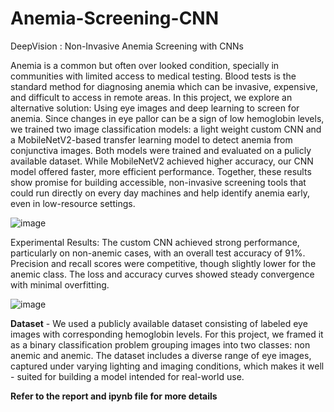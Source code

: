 # Anemia-Screening-CNN
DeepVision : Non-Invasive Anemia Screening with CNNs

Anemia is a common but often over looked condition, specially in communities with limited access to medical testing. Blood tests is the standard method for diagnosing anemia which can be invasive, expensive, and difficult to access in remote areas. In this project, we explore an alternative solution: Using eye images and deep learning to screen for anemia. Since changes in eye pallor can be a sign of low hemoglobin levels, we trained two image classification models: a light weight custom CNN and a MobileNetV2-based transfer learning model to detect anemia from conjunctiva images. Both models were trained and evaluated on a pulicly available dataset. While MobileNetV2 achieved higher accuracy, our CNN model offered faster, more efficient performance. Together, these results show promise for building accessible, non-invasive screening tools that could run directly on every day machines and help identify anemia early, even in low-resource settings.

![image](https://github.com/user-attachments/assets/d8131db7-efa4-4f9f-bafb-8bdc15f5dcde)

Experimental Results: The custom CNN achieved strong performance, particularly on non-anemic cases, with an overall test accuracy of 91%. Precision and recall scores were competitive, though slightly lower for the anemic class. The loss and accuracy curves showed steady convergence with minimal overfitting.

![image](https://github.com/user-attachments/assets/83966e74-1281-464c-b2f9-8cb611d6d922)


**Dataset** - We used a publicly available dataset consisting of labeled eye images with corresponding hemoglobin levels. For this project, we framed it as a binary classification problem grouping images into two classes: non anemic and anemic. The dataset includes a diverse range of eye images, captured under varying lighting and imaging conditions, which makes it well - suited for building a model intended for real-world use.

 **Refer to the report and ipynb file for more details**
